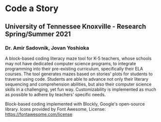 # Code a Story
## University of Tennessee Knoxville - Research Spring/Summer 2021
### Dr. Amir Sadovnik, Jovan Yoshioka

A block-based coding literacy maze tool for K-5 teachers, whose schools may not have dedicated computer science programs, to integrate programming into their pre-existing curriculum, specifically their ELA courses. The tool generates mazes based on stories' plots for students to traverse using code. Students are able to advance not only their literary sequencing and comprehension abilities, but also their computer science skills in a challenging, yet fun way. Customizability is implemented as much as possible to adhere by teachers' specific needs.

Block-based coding implemented with Blockly, Google's open-source library.
Icons provided by Font Awesome, License: https://fontawesome.com/license